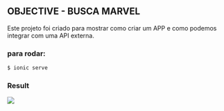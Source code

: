 ## OBJECTIVE - BUSCA MARVEL 

Este projeto foi criado para mostrar como criar um APP e como podemos integrar com uma API externa. 

### para rodar:

```bash
$ ionic serve
```

### Result

![](https://media.giphy.com/media/3o7aDdwGxYaIk9ca0E/giphy.gif)


